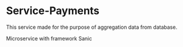 # Service-Payments
This service made for the purpose of aggregation data from database.

Microservice with framework Sanic
